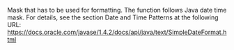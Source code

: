 Mask that has to be used for formatting. The function follows Java date time mask. For details, see the section Date and Time Patterns at the following URL: <https://docs.oracle.com/javase/1.4.2/docs/api/java/text/SimpleDateFormat.html>